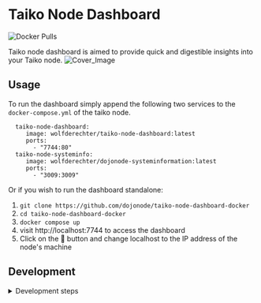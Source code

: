 # Taiko Node Dashboard
![Docker Pulls](https://img.shields.io/docker/pulls/wolfderechter/taiko-node-dashboard)

Taiko node dashboard is aimed to provide quick and digestible insights into your Taiko node.
![Cover_Image](https://github.com/dojonode/taiko-node-dashboard/assets/60930264/8a18073f-848c-421f-9e81-4aae5482737e)

## Usage

To run the dashboard simply append the following two services to the `docker-compose.yml` of the taiko node.

```docker-compose
  taiko-node-dashboard:
     image: wolfderechter/taiko-node-dashboard:latest
     ports:
       - "7744:80"
  taiko-node-systeminfo:
     image: wolfderechter/dojonode-systeminformation:latest
     ports:
       - "3009:3009"
```

Or if you wish to run the dashboard standalone:

1. `git clone https://github.com/dojonode/taiko-node-dashboard-docker`
2. `cd taiko-node-dashboard-docker`
3. `docker compose up`
4. visit http://localhost:7744 to access the dashboard
5. Click on the 📡 button and change localhost to the IP address of the node's machine


## Development

<details>
<summary>Development steps</summary>

### Pre-installation

Make sure you have **node** and **npm** installed on your system. You can do it by:

`brew install node`
`brew install npm`
`npm install -g pnpm`

### Development Usage

You can start the application with the following lines:

`pnpm install`

`pnpm start`

You'll probably also want to start the [systeminformation](https://github.com/dojonode/dojonode-systeminformation) application with:

`git clone https://github.com/dojonode/dojonode-systeminformation`

`cd dojonode-systeminformation`

`node server.js`

### Deployment

To deploy to the website run: `pnpm run predeploy` and `pnpm run deploy`. This will build the website and push to the `gh-pages` branch.

</details>
